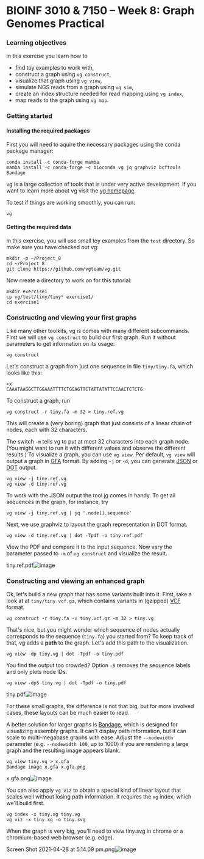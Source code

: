 # BIOINF 3010 & 7150 – Week 8: Graph Genomes Practical

### Learning objectives

In this exercise you learn how to

- find toy examples to work with,
- construct a graph using `vg construct`,
- visualize that graph using `vg view`,
- simulate NGS reads from a graph using `vg sim`,
- create an index structure needed for read mapping using `vg index`,
- map reads to the graph using `vg map`.

### Getting started
#### Installing the required packages

First you will need to aquire the necessary packages using the conda package manager:

    conda install -c conda-forge mamba
    mamba install -c conda-forge -c bioconda vg jq graphviz bcftools Bandage

vg is a large collection of tools that is under very active development. If you want to learn more about vg visit the [vg homepage](https://github.com/vgteam/vg). 

To test if things are working smoothly, you can run:

    vg

#### Getting the required data

In this exercise, you will use small toy examples from the `test` directory. So make sure you have checked out vg:

    mkdir -p ~/Project_8
    cd ~/Project_8
    git clone https://github.com/vgteam/vg.git

Now create a directory to work on for this tutorial:

    mkdir exercise1
    cp vg/test/tiny/tiny* exercise1/
    cd exercise1

### Constructing and viewing your first graphs

Like many other toolkits, vg is comes with many different subcommands. First we will use `vg construct` to build our first graph. Run it without parameters to get information on its usage:

    vg construct

Let's construct a graph from just one sequence in file `tiny/tiny.fa`, which looks like this:

    >x
    CAAATAAGGCTTGGAAATTTTCTGGAGTTCTATTATATTCCAACTCTCTG

To construct a graph, run

    vg construct -r tiny.fa -m 32 > tiny.ref.vg

This will create a (very boring) graph that just consists of a linear chain of nodes, each with 32 characters.

The switch `-m` tells vg to put at most 32 characters into each graph node. (You might want to run it with different values and observe the different results.) To visualize a graph, you can use `vg view`. Per default, `vg view` will output a graph in [GFA](https://github.com/GFA-spec/GFA-spec/blob/master/GFA1.md) format. By adding `-j` or `-d`, you can generate [JSON](https://www.json.org/) or [DOT](https://www.graphviz.org/doc/info/lang.html) output.


    vg view -j tiny.ref.vg
    vg view -d tiny.ref.vg

To work with the JSON output the tool [jq](https://stedolan.github.io/jq/) comes in handy. To get all sequences in the graph, for instance, try

    vg view -j tiny.ref.vg | jq '.node[].sequence'

Next, we use graphviz to layout the graph representation in DOT format.

    vg view -d tiny.ref.vg | dot -Tpdf -o tiny.ref.pdf

View the PDF and compare it to the input sequence. Now vary the parameter passed to `-m` of `vg construct` and visualize the result.

tiny.ref.pdf![image](https://user-images.githubusercontent.com/1767457/116363995-e2202f00-a842-11eb-9077-03f889941242.png)


### Constructing and viewing an enhanced graph

Ok, let's build a new graph that has some variants built into it. First, take a look at at `tiny/tiny.vcf.gz`, which contains variants in (gzipped) [VCF](https://samtools.github.io/hts-specs/VCFv4.2.pdf) format.
    
    vg construct -r tiny.fa -v tiny.vcf.gz -m 32 > tiny.vg

That's nice, but you might wonder which sequence of nodes actually corresponds to the sequence (`tiny.fa`) you started from? To keep track of that, vg adds a **path** to the graph. Let's add this path to the visualization.

    vg view -dp tiny.vg | dot -Tpdf -o tiny.pdf

You find the output too crowded? Option `-S` removes the sequence labels and only plots node IDs.

    vg view -dpS tiny.vg | dot -Tpdf -o tiny.pdf
    
tiny.pdf![image](https://user-images.githubusercontent.com/1767457/116364268-2f9c9c00-a843-11eb-9302-ebecace420f7.png)

For these small graphs, the difference is not that big, but for more involved cases, these layouts can be much easier to read.

A better solution for larger graphs is [Bandage](http://rrwick.github.io/Bandage/), which is designed for visualizing assembly graphs. It can't display path information, but it can scale to multi-megabase graphs with ease. Adjust the `--nodewidth` parameter (e.g. `--nodewidth 100`, up to 1000) if you are rendering a large graph and the resulting image appears blank.

    vg view tiny.vg > x.gfa
    Bandage image x.gfa x.gfa.png
    
x.gfa.png![image](https://user-images.githubusercontent.com/1767457/116364441-59ee5980-a843-11eb-8c81-155a6ef4200a.png)

You can also apply `vg viz` to obtain a special kind of linear layout that scales well without losing path information.
It requires the `xg` index, which we'll build first.

    vg index -x tiny.xg tiny.vg
    vg viz -x tiny.xg -o tiny.svg

When the graph is very big, you'll need to view tiny.svg in chrome or a chromium-based web browser (e.g. edge).

Screen Shot 2021-04-28 at 5.14.09 pm.png![image](https://user-images.githubusercontent.com/1767457/116366200-32988c00-a845-11eb-9d70-53f90bc96b0c.png)
